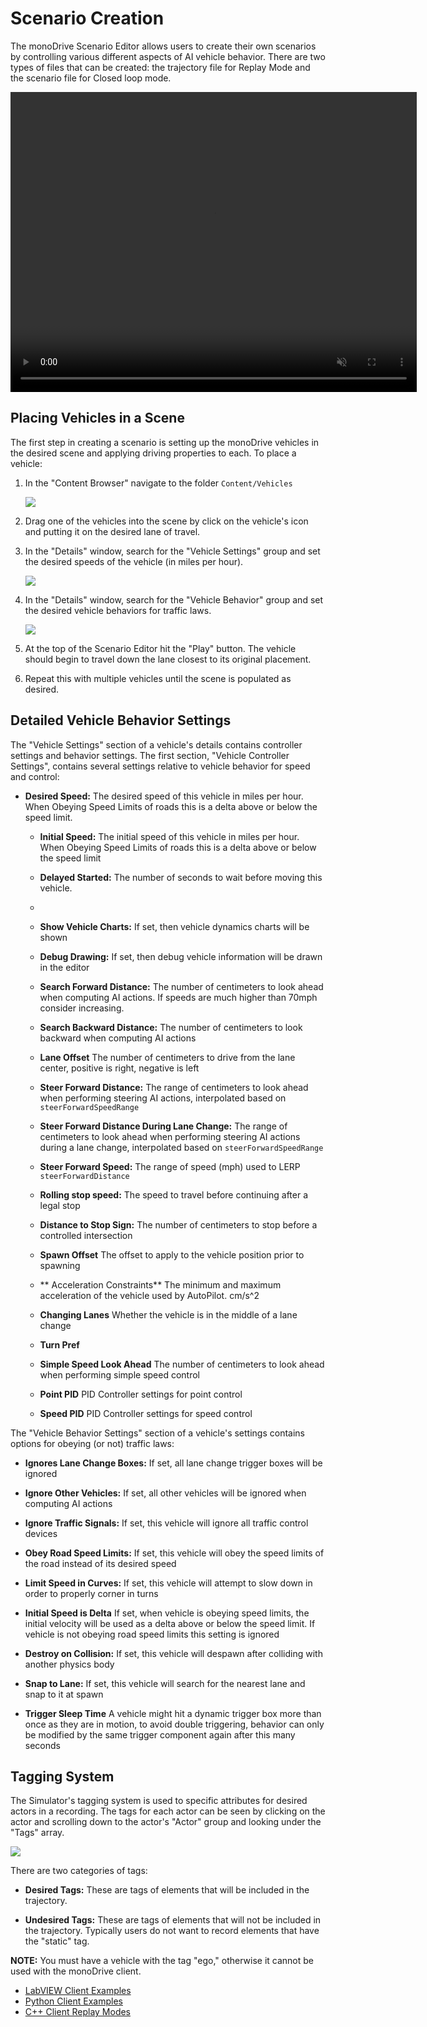 # Scenario Creation

The monoDrive Scenario Editor allows users to create their own scenarios by 
controlling various different aspects of AI vehicle behavior. There are two types of files that can be created: the trajectory file for Replay Mode and the scenario file for Closed loop mode. 

<div class="img_container">
  <video width=650px height=480px muted autoplay loop>
    <source src="https://cdn.monodrive.io/readthedocs/scenario_editor_recording.mp4" type="video/mp4">
  </video>
</div> 

## Placing Vehicles in a Scene

The first step in creating a scenario is setting up the monoDrive vehicles in 
the desired scene and applying driving properties to each. To place a vehicle:

1. In the "Content Browser" navigate to the folder `Content/Vehicles`

    <div class="img_container">
      <img class='wide_img' src="../imgs/content_browser_vehicles.png"/>
    </div>

1. Drag one of the vehicles into the scene by click on the vehicle's icon
and putting it on the desired lane of travel.

1. In the "Details" window, search for the "Vehicle Settings" group and set
the desired speeds of the vehicle (in miles per hour).

    <div class="img_container">
      <img class='lg_img' src="../imgs/vehicle_settings_details.png"/>
    </div>

1. In the "Details" window, search for the "Vehicle Behavior" group and set the
desired vehicle behaviors for traffic laws.

    <div class="img_container">
      <img class='lg_img' src="../imgs/vehicle_behavior_details.png"/>
    </div>

1. At the top of the Scenario Editor hit the "Play" button. The vehicle should 
begin to travel down the lane closest to its original placement. 

1. Repeat this with multiple vehicles until the scene is populated as desired.

## Detailed Vehicle Behavior Settings

The "Vehicle Settings" section of a vehicle's details contains controller settings
and behavior settings. The first section, "Vehicle Controller Settings", 
contains several settings relative to vehicle behavior for speed and control:

-   **Desired Speed:**  The desired speed of this vehicle in miles per hour. When Obeying Speed Limits of roads this is a delta above or below the speed limit.
	
	-   **Initial Speed:**  The initial speed of this vehicle in miles per hour. When Obeying Speed Limits of roads this is a delta above or below the speed limit
	
	-   **Delayed Started:**  The number of seconds to wait before moving this vehicle.
	- 
	-   **Show Vehicle Charts:**  If set, then vehicle dynamics charts will be shown
	
	-   **Debug Drawing:**  If set, then debug vehicle information will be drawn in the editor
	
	-   **Search Forward Distance:**  The number of centimeters to look ahead when computing AI actions. If speeds are much higher than 70mph consider increasing.
	
	- **Search Backward Distance:** The number of centimeters to look backward when computing AI actions
	
	- **Lane Offset**  The number of centimeters to drive from the lane center, positive is right, negative is left
	
	-   **Steer Forward Distance:**  The range of centimeters to look ahead when performing steering AI actions, interpolated based on `steerForwardSpeedRange`

	- **Steer Forward Distance During Lane Change:** The range of centimeters to look ahead when performing steering AI actions during a lane change, interpolated based on `steerForwardSpeedRange`

	- **Steer Forward Speed:** The range of speed (mph) used to LERP `steerForwardDistance`

	-   **Rolling stop speed:** The speed to travel before continuing after a legal stop
	
	-   **Distance to Stop Sign:**  The number of centimeters to stop before a controlled intersection

	-  **Spawn Offset** The offset to apply to the vehicle position prior to spawning

	- ** Acceleration Constraints** The minimum and maximum acceleration of the vehicle used by AutoPilot. cm/s^2
 
	- **Changing Lanes** Whether the vehicle is in the middle of a lane change
 
	- **Turn Pref** 

	- **Simple Speed Look Ahead** The number of centimeters to look ahead when performing simple speed control 
	
	- **Point PID** PID Controller settings for point control

	- **Speed PID** PID Controller settings for speed control

The "Vehicle Behavior Settings" section of a vehicle's settings contains options for 
obeying (or not) traffic laws:

-   **Ignores Lane Change Boxes:**  If set, all lane change trigger boxes will be ignored

-   **Ignore Other Vehicles:**  If set, all other vehicles will be ignored when computing AI actions

-   **Ignore Traffic Signals:**  If set, this vehicle will ignore all traffic control devices

-   **Obey Road Speed Limits:** If set, this vehicle will obey the speed limits of the road instead of its desired speed

-   **Limit Speed in Curves:**  If set, this vehicle will attempt to slow down in order to properly corner in turns

- **Initial Speed is Delta** If set, when vehicle is obeying speed limits, the initial velocity will be used as a delta above or below the speed limit. If vehicle is not obeying road speed limits this setting is ignored

-   **Destroy on Collision:**  If set, this vehicle will despawn after colliding with another physics body

-   **Snap to Lane:**  If set, this vehicle will search for the nearest lane and snap to it at spawn

- **Trigger Sleep Time** A vehicle might hit a dynamic trigger box more than once as they are in motion, to avoid double triggering, behavior can only be modified by the same trigger component again after this many seconds

## Tagging System

The Simulator's tagging system is used to specific attributes for desired actors in a recording. The tags for each actor can be seen by clicking on the actor and scrolling down to the actor's "Actor" group and looking under the "Tags" array. 

  <div class="img_container">
    <img class='lg_img' src="../imgs/vehicle_actor_tags.png"/>
  </div>

There are two categories of tags:

* **Desired Tags:** These are tags of elements that will be included in the trajectory.

* **Undesired Tags:** These are tags of elements that will not be included in the trajectory. Typically users do not want to record elements that have the "static" tag.

**NOTE:** You must have a vehicle with the tag "ego," otherwise it cannot be used with the monoDrive client.

* [LabVIEW Client Examples](../../LV_client/quick_start/LabVIEW_run_examples)
* [Python Client Examples](../../python_client/examples)
* [C++ Client Replay Modes](../../cpp_client/cpp_examples)

